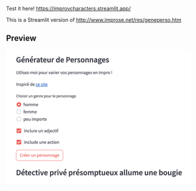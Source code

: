 Test it here!
https://improvcharacters.streamlit.app/

This is a Streamlit version of http://www.improse.net/res/geneperso.htm


## Preview
![Screenshot of the app](screenshot.png)